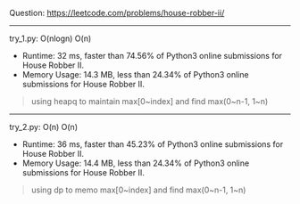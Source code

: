 Question: https://leetcode.com/problems/house-robber-ii/

---

try_1.py: O(nlogn) O(n)

* Runtime: 32 ms, faster than 74.56% of Python3 online submissions for House Robber II.
* Memory Usage: 14.3 MB, less than 24.34% of Python3 online submissions for House Robber II.

> using heapq to maintain max[0~index] and find max(0~n-1, 1~n)

---

try_2.py: O(n) O(n)

* Runtime: 36 ms, faster than 45.23% of Python3 online submissions for House Robber II.
* Memory Usage: 14.4 MB, less than 24.34% of Python3 online submissions for House Robber II.

> using dp to memo max[0~index] and find max(0~n-1, 1~n)
